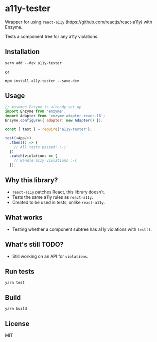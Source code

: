 # a11y-tester

Wrapper for using `react-a11y` (https://github.com/reactjs/react-a11y) with Enzyme.

Tests a component tree for any a11y violations.

## Installation

```
yarn add --dev a11y-tester
```

or

```
npm install a11y-tester --save-dev
```

## Usage

```javascript
// Assumes Enzyme is already set up
import Enzyme from 'enzyme';
import Adapter from 'enzyme-adapter-react-16';
Enzyme.configure({ adapter: new Adapter() });

const { test } = require('a11y-tester');

test(<App/>)
  .then(() => {
    // All tests passed! :-)
  })
  .catch(violations => {
    // Handle a11y violations :-(
  });
```

## Why this library?

* `react-a11y` patches React, this library doesn't.
* Tests the same a11y rules as `react-a11y`.
* Created to be used in tests, unlike `react-a11y`.

## What works

* Testing whether a component subtree has a11y violations with `test()`.

## What's still TODO?

* Still working on an API for `violations`.

## Run tests

```
yarn test
```

## Build

```
yarn build
```

## License

MIT

